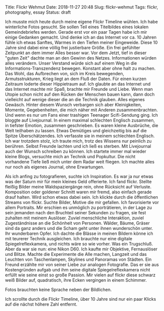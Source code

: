 Title: Flickr Wehmut
Date: 2018-11-27 20:48
Slug: flickr-wehmut
Tags: flickr, photography, essay
Status: draft


Ich musste mich heute durch meine eigene Flickr Timeline wühlen. Ich habe winterliche Fotos gesucht. Sie sollen Teil eines Titelbildes eines lokalen Gemeindebriefes werden. Gerade erst vor ein paar Tagen habe ich mir einige Gedanken gemacht. Und denke ich an das Internet vor ca. 10 Jahren fühle ich etwas Sanftes, Warmes in den Tiefen meiner Eingeweide. Diese 10 Jahre sind dabei eine völlig frei justierbare Größe. Ein frei gefühlter Zeitpunkt an dem immer Alles besser war. Vor dem Jetzt, tief in dieser "guten Zeit" dachte man an den Gewinn des Netzes. Informationen würden alles verändern. Unser Verstand würde sich auf einem Weg in die Informations-Transzendenz bewegen. Konstant aber ohne halt zu machen. Das Wohl, das Aufbrechen von, sich im Kreis bewegenden, Armutsstrukturen, Krieg liegt an dem Fluß der Daten. Für einen kurzen Zeitraum loderte dieser Hippietraum auf. Ich glaubte an das Internet und das Internet machte mir Spaß, brachte mir Freunde und Liebe. Wenn man Utopie schon nicht auf den Rücken der Menschen bauen kann, dann doch vielleicht auf wenige dieser die an die Technik glauben. Alles eigenes Gewäsch. Hinter diesem Wunsch verbargen sich aber Kleinigkeiten, Momente, Gegebenheiten, die mich näher mit Anderen zusammenbrachten. Und wenn es nur um Fans einer trashigen Teenager Scifi-Sendung ging. Ich bloggte auf Livejournal. In einem maximal schlechten Englisch zusammen, in tiefster Emotion, zusammen geschrieben. Es waren kleine Ausbrüche, die Welt teilhaben zu lassen. Etwas Demütiges und gleichzeitig bis auf die Spitze Überschätzendes. Ich verfasste sie in meinem schlechten Englisch. Ich war trotzdem stolz, ich traute mich, trotz des Wissens nur peinlich zu berühren. Selbst Freunde lachten und ich ließ es sterben. Mit Livejournal auch der Wunsch schreiben zu können. Ich startete immer mal wieder kleine Blogs, versuchte mich an Technik und Popkultur. Die nicht vorhandene Tiefe ließ mich unter dem Radar weit fliegen. Ich machte alles nur noch als eigenes Journal, ohne Erwartungen.

Als ich anfing zu fotografieren, suchte ich Inspiration. Es war ja nur etwas was der Saturn mir für mein kleines Geld offerierte. Ich fand flickr. Stellte fleißig Bilder meine Waldspaziergänge rein, ohne Rücksicht auf Verluste. Komposition oder goldener Schnitt waren mir fremd, also einfach gerade drauf halten. Wird schon etwas dabei sein. Ich klickte durch die öffentlichen Streams von flickr. Suchte Bilder, Motive die mir gefallen. Ich favorisierte vor allem Portraits. Mir erschien es unmöglich zu porträtieren, in der Lage zu sein jemanden nach den Bruchteil seiner Sekunden zu fragen, sie fest zuhalten mit meinem Auslöser. Zuviel menschliche Interaktion, zuviel Zugeständnisse an die Schönheit von Personen. Wälder, Bäume, Gräser sind da ganz anders und die Scham geht unter ihnen wunderschön unter. Ihr wunderbaren Opfer. Ich dachte die Blässe in meinen Bildern könne ich mit teurerer Technik ausgleichen. Ich brauchte nur eine digitale Spiegelreflexkamera, und nichts wäre so wie vorher. Was ein Trugschluß. Aber da war sie nun: eine Nikon D60. Ich kaufte mir Objektive, Fernauslöser und Blitze. Machte die Experimente die Alle machen, Langzeit und das Leuchten von Taschenlampen, Skylines und Panoramas von Städten. Ein Freund erzählte mir von seiner Liebe zur analogen Fotografie. Das er sie aus Kostengründen aufgab und ihm seine digitale Spiegelreflexkamera nicht erfüllt wie seine einst so große Passion. Mir vielen auf flickr diese schwarz weiß Bilder auf, quadratisch, ihre Ecken vergingen in einem Schimmer. 

Fotos brauchten keine Sprache neben der Bildlichen.

Ich scrollte durch die Flickr Timeline, über 10 Jahre sind nur ein paar Klicks auf die nächst höhere Zahl entfernt.
